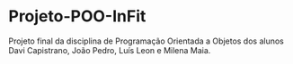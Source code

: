 # Projeto-POO-InFit
Projeto final da disciplina de Programação Orientada a Objetos dos alunos Davi Capistrano, João Pedro, Luís Leon e Milena Maia.
